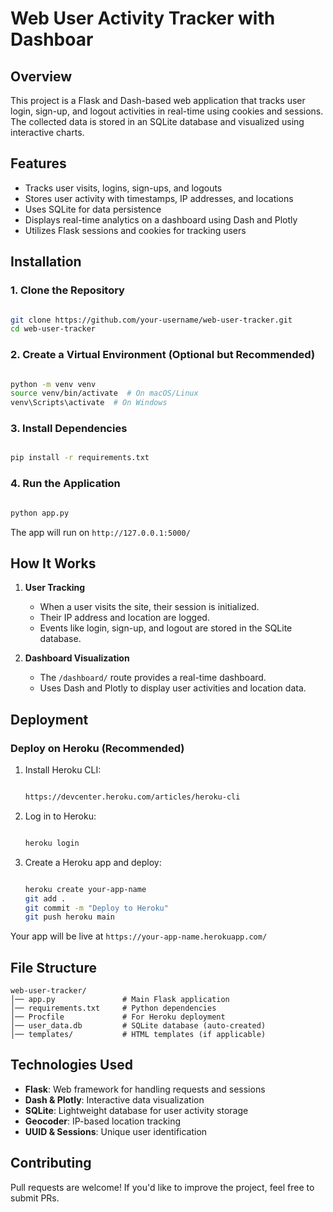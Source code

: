 # Web User Activity Tracker with Dashboar

## Overview

This project is a Flask and Dash-based web application that tracks user login, sign-up, and logout activities in real-time using cookies and sessions. The collected data is stored in an SQLite database and visualized using interactive charts.

## Features

- Tracks user visits, logins, sign-ups, and logouts
- Stores user activity with timestamps, IP addresses, and locations
- Uses SQLite for data persistence
- Displays real-time analytics on a dashboard using Dash and Plotly
- Utilizes Flask sessions and cookies for tracking users

## Installation

### 1. Clone the Repository

```sh

git clone https://github.com/your-username/web-user-tracker.git
cd web-user-tracker
```

### 2. Create a Virtual Environment (Optional but Recommended)

```sh

python -m venv venv
source venv/bin/activate  # On macOS/Linux
venv\Scripts\activate  # On Windows
```

### 3. Install Dependencies

```sh

pip install -r requirements.txt
```

### 4. Run the Application

```sh

python app.py
```

The app will run on    `http://127.0.0.1:5000/`

## How It Works

1. **User Tracking**
   
   - When a user visits the site, their session is initialized.
   - Their IP address and location are logged.
   - Events like login, sign-up, and logout are stored in the SQLite database.

3. **Dashboard Visualization**
   
   - The `/dashboard/` route provides a real-time dashboard.
   - Uses Dash and Plotly to display user activities and location data.

   
## Deployment

### Deploy on Heroku (Recommended)

1. Install Heroku CLI:
   
   ```sh
   
   https://devcenter.heroku.com/articles/heroku-cli
   ```
   
2. Log in to Heroku:
   
   ```sh
   
   heroku login
   ```
   
3. Create a Heroku app and deploy:
   
   ```sh
   
   heroku create your-app-name
   git add .
   git commit -m "Deploy to Heroku"
   git push heroku main
   ```
   
Your app will be live at    `https://your-app-name.herokuapp.com/`


## File Structure

```
web-user-tracker/
│── app.py               # Main Flask application
│── requirements.txt     # Python dependencies
│── Procfile             # For Heroku deployment
│── user_data.db         # SQLite database (auto-created)
│── templates/           # HTML templates (if applicable)
```

## Technologies Used

- **Flask**: Web framework for handling requests and sessions
- **Dash & Plotly**: Interactive data visualization
- **SQLite**: Lightweight database for user activity storage
- **Geocoder**: IP-based location tracking
- **UUID & Sessions**: Unique user identification

## Contributing

Pull requests are welcome! If you'd like to improve the project, feel free to submit PRs.



